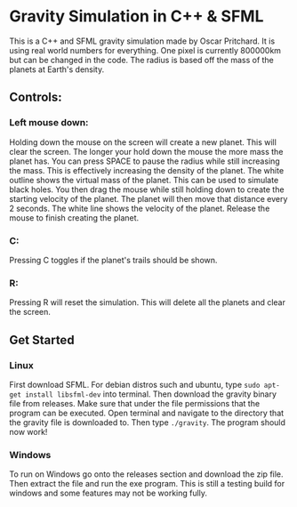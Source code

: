 # Gravity Simulation in C++ & SFML

This is a C++ and SFML gravity simulation made by Oscar Pritchard. 
It is using real world numbers for everything. One pixel is currently 800000km but can be changed in the code. 
The radius is based off the mass of the planets at Earth's density. 

## Controls:

### Left mouse down:

Holding down the mouse on the screen will create a new planet.
This will clear the screen.
The longer your hold down the mouse the more mass the planet has.
You can press SPACE to pause the radius while still increasing the mass. 
This is effectively increasing the density of the planet. The white outline shows the virtual mass of the planet. This can be used to simulate black holes. 
You then drag the mouse while still holding down to create the starting velocity of the planet. 
The planet will then move that distance every 2 seconds.
The white line shows the velocity of the planet.
Release the mouse to finish creating the planet.

### C:

Pressing C toggles if the planet's trails should be shown.

### R:

Pressing R will reset the simulation. This will delete all the planets and clear the screen.

## Get Started

### Linux

First download SFML. For debian distros such and ubuntu, type `sudo apt-get install libsfml-dev` into terminal.
Then download the gravity binary file from releases. Make sure that under the file permissions that the program can be executed.
Open terminal and navigate to the directory that the gravity file is downloaded to. Then type `./gravity`.
The program should now work!

### Windows

To run on Windows go onto the releases section and download the zip file. Then extract the file and run the exe program. This is still a testing build for windows and some features may not be working fully. 
